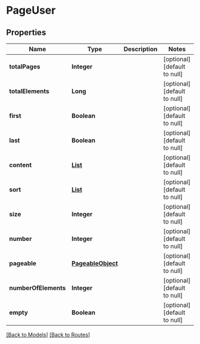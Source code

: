 # PageUser
## Properties

| Name | Type | Description | Notes |
|------------ | ------------- | ------------- | -------------|
| **totalPages** | **Integer** |  | [optional] [default to null] |
| **totalElements** | **Long** |  | [optional] [default to null] |
| **first** | **Boolean** |  | [optional] [default to null] |
| **last** | **Boolean** |  | [optional] [default to null] |
| **content** | [**List**](User.md) |  | [optional] [default to null] |
| **sort** | [**List**](SortObject.md) |  | [optional] [default to null] |
| **size** | **Integer** |  | [optional] [default to null] |
| **number** | **Integer** |  | [optional] [default to null] |
| **pageable** | [**PageableObject**](PageableObject.md) |  | [optional] [default to null] |
| **numberOfElements** | **Integer** |  | [optional] [default to null] |
| **empty** | **Boolean** |  | [optional] [default to null] |

[[Back to Models]](../overview#models) [[Back to Routes]](../overview#routes)

